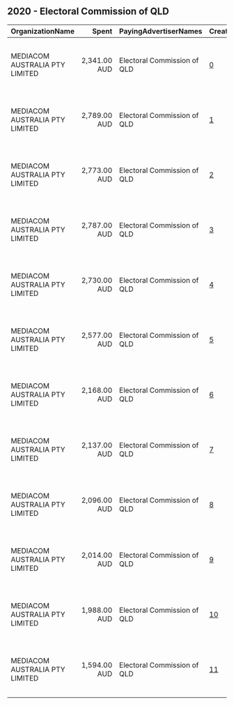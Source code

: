 ## 2020 - Electoral Commission of QLD 
|OrganizationName|Spent|PayingAdvertiserNames|CreativeUrls|Impressions|Genders|AgeBrackets|CountryCodes|BillingAddresses|CandidateBallotInformation|
|:---|---:|:---|:---|---:|:---|:---|:---|:---|:---|
|MEDIACOM AUSTRALIA PTY LIMITED|2,341.00 AUD|Electoral Commission of QLD|[0](https://www.snap.com/political-ads/asset/d5d9156cdfe2511d493945666f6c00d9a5e578d9773b200010a15c7d84efa2a7?mediaType=png)|651,087||17-24|australia|"Level 17, 65 Berry Street, North Sydney, NSW 2060 Australia,North Sydney,2060,AU"||
|MEDIACOM AUSTRALIA PTY LIMITED|2,789.00 AUD|Electoral Commission of QLD|[1](https://www.snap.com/political-ads/asset/0e230d45bb108c68b089f6bde7a433aa90421c6d191538180efe7d9dfe049671?mediaType=mp4)|577,421||17-24|australia|"Level 17, 65 Berry Street, North Sydney, NSW 2060 Australia,North Sydney,2060,AU"||
|MEDIACOM AUSTRALIA PTY LIMITED|2,773.00 AUD|Electoral Commission of QLD|[2](https://www.snap.com/political-ads/asset/373c7c2766a7511a58bea80182e635797de270fb7138906bbe80b89e17cc592d?mediaType=mp4)|569,442||17-24|australia|"Level 17, 65 Berry Street, North Sydney, NSW 2060 Australia,North Sydney,2060,AU"||
|MEDIACOM AUSTRALIA PTY LIMITED|2,787.00 AUD|Electoral Commission of QLD|[3](https://www.snap.com/political-ads/asset/87b115aa9d8c2f336a2927556b9370284f9f11003e68bd952b37bbf1ff8b3e8c?mediaType=mp4)|566,325||17-24|australia|"Level 17, 65 Berry Street, North Sydney, NSW 2060 Australia,North Sydney,2060,AU"||
|MEDIACOM AUSTRALIA PTY LIMITED|2,730.00 AUD|Electoral Commission of QLD|[4](https://www.snap.com/political-ads/asset/69750ddfee71a07b0b07b9e1852bba6e6bec0abddb471b48bdcb7e580581aad8?mediaType=mp4)|561,598||17-24|australia|"Level 17, 65 Berry Street, North Sydney, NSW 2060 Australia,North Sydney,2060,AU"||
|MEDIACOM AUSTRALIA PTY LIMITED|2,577.00 AUD|Electoral Commission of QLD|[5](https://www.snap.com/political-ads/asset/a9d85d72b34baff742d6af8a56fc07c82afdfa5950dada3577ea337abc789b23?mediaType=mp4)|529,407||17-24|australia|"Level 17, 65 Berry Street, North Sydney, NSW 2060 Australia,North Sydney,2060,AU"||
|MEDIACOM AUSTRALIA PTY LIMITED|2,168.00 AUD|Electoral Commission of QLD|[6](https://www.snap.com/political-ads/asset/9b83749b8f4355e3203870cca54363db42e181b8e21219eaede0a13d7185abd2?mediaType=png)|444,241||25+|australia|"Level 17, 65 Berry Street, North Sydney, NSW 2060 Australia,North Sydney,2060,AU"||
|MEDIACOM AUSTRALIA PTY LIMITED|2,137.00 AUD|Electoral Commission of QLD|[7](https://www.snap.com/political-ads/asset/bd479836257d5c3c7215b5ad43a3720be69779a311c9615c8c4dfd27b643fc9a?mediaType=mp4)|343,086||25+|australia|"Level 17, 65 Berry Street, North Sydney, NSW 2060 Australia,North Sydney,2060,AU"||
|MEDIACOM AUSTRALIA PTY LIMITED|2,096.00 AUD|Electoral Commission of QLD|[8](https://www.snap.com/political-ads/asset/119f2da1c241607527e674a7aa9f91833fc548b461c6b5fb888d74e3177f42ab?mediaType=mp4)|337,556||25+|australia|"Level 17, 65 Berry Street, North Sydney, NSW 2060 Australia,North Sydney,2060,AU"||
|MEDIACOM AUSTRALIA PTY LIMITED|2,014.00 AUD|Electoral Commission of QLD|[9](https://www.snap.com/political-ads/asset/506581f6ebc6898d35293c8cdc35308a9fe3898f8ad9a0e27e24d1dc7edb14d7?mediaType=mp4)|320,496||25+|australia|"Level 17, 65 Berry Street, North Sydney, NSW 2060 Australia,North Sydney,2060,AU"||
|MEDIACOM AUSTRALIA PTY LIMITED|1,988.00 AUD|Electoral Commission of QLD|[10](https://www.snap.com/political-ads/asset/90211ff8260a46a1cefe91f46aefd7e05e8d09b7266d694f199617af629a63f3?mediaType=mp4)|319,544||25+|australia|"Level 17, 65 Berry Street, North Sydney, NSW 2060 Australia,North Sydney,2060,AU"||
|MEDIACOM AUSTRALIA PTY LIMITED|1,594.00 AUD|Electoral Commission of QLD|[11](https://www.snap.com/political-ads/asset/fdf3d910d306343c52602022d3079a03a42a0084212ef3e1b90bfe9b4cead76a?mediaType=mp4)|255,896||25+|australia|"Level 17, 65 Berry Street, North Sydney, NSW 2060 Australia,North Sydney,2060,AU"||
